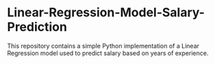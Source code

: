 # Linear-Regression-Model-Salary-Prediction
This repository contains a simple Python implementation of a Linear Regression model used to predict salary based on years of experience.
